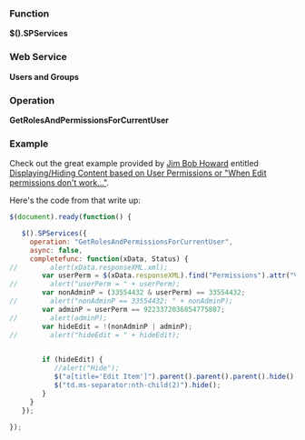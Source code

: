 ### Function

**$().SPServices**

### Web Service

**Users and Groups**

### Operation

**GetRolesAndPermissionsForCurrentUser**

### Example

Check out the great example provided by [Jim Bob Howard](http://www.codeplex.com/site/users/view/jbhoward) entitled [Displaying/Hiding Content based on User Permissions or "When Edit permissions don't work..."](http://spservices.codeplex.com/Thread/View.aspx?ThreadId=80847).  

Here's the code from that write up:
``` javascript
$(document).ready(function() {

   $().SPServices({
     operation: "GetRolesAndPermissionsForCurrentUser",
     async: false,
     completefunc: function(xData, Status) {
//        alert(xData.responseXML.xml);
        var userPerm = $(xData.responseXML).find("Permissions").attr("Value");
//        alert("userPerm = " + userPerm);
        var nonAdminP = (33554432 & userPerm) == 33554432;
//        alert("nonAdminP == 33554432: " + nonAdminP);
        var adminP = userPerm == 9223372036854775807;
//        alert(adminP);
        var hideEdit = !(nonAdminP | adminP);
//        alert("hideEdit = " + hideEdit);

        
        if (hideEdit) {
		   //alert("Hide");
		   $("a[title='Edit Item']").parent().parent().parent().hide();
		   $("td.ms-separator:nth-child(2)").hide();
        }
     }
   });
   
});
```